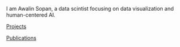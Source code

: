 I am Awalin Sopan, a data scintist focusing on data visualization and human-centered AI. 

[Projects](/projects.md)

[Publications](/publications.md)
